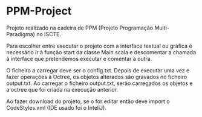 # PPM-Project

Projeto realizado na cadeira de PPM (Projeto Programação Multi-Paradigma) no ISCTE.

Para escolher entre executar o projeto com a interface textual ou gráfica é necessário ir à função start da classe Main.scala e descomentar a chamada à interface que pretendemos executar e comentar a outra.

O ficheiro a carregar deve ser o config.txt. Depois de executar uma vez e fazer operações à Octree, os objetos alterados são gravados no ficheiro output.txt. Ao carregar o ficheiro output.txt, serão carregados os objetos e a octree que foi criada na execução anterior.

Ao fazer download do projeto, se o for editar então deve import o CodeStyles.xml (IDE usado foi o InteliJ).